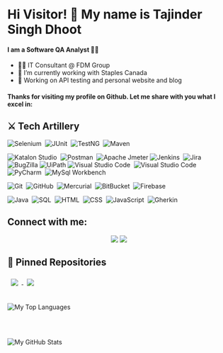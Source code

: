 # Hi Visitor! 👋 My name is Tajinder Singh Dhoot

#### I am a Software QA Analyst 👨‍💻
- 🧑‍💼 IT Consultant @ FDM Group
- 🔭 I’m currently working with Staples Canada
- 🔭 Working on API testing and personal website and blog

#### Thanks for visiting my profile on Github. Let me share with you what I excel in:

## ⚔️ Tech Artillery
![Selenium](https://img.shields.io/badge/-Selenium-05122A?style=flat&logo=selenium)&nbsp;
![JUnit](https://img.shields.io/badge/-JUnit-05122A?style=flat&logo=junit)&nbsp;
![TestNG](https://img.shields.io/badge/-TestNG-05122A?style=flat&logo=testng)&nbsp;
![Maven](https://img.shields.io/badge/-Maven-05122A?style=flat&logo=mvn)&nbsp;

![Katalon Studio](https://img.shields.io/badge/-KatalonStudio-05122A?style=flat&logo=katalon-studio)&nbsp;
![Postman](https://img.shields.io/badge/-Postman-05122A?style=flat&logo=Postman)&nbsp;
![Apache Jmeter](https://img.shields.io/badge/-Jmeter-05122A?style=flat&logo=apache)
![Jenkins](https://img.shields.io/badge/-Jenkins-05122A?style=flat&logo=Jenkins)&nbsp;
![Jira](https://img.shields.io/badge/-Jira-05122A?style=flat&logo=Jira)&nbsp;
![BugZilla](https://img.shields.io/badge/-BugZilla-05122A?style=flat&logo=BugZilla)
![UiPath](https://img.shields.io/badge/-UiPath-05122A?style=flat&logo=UiPath)
![Visual Studio Code](https://img.shields.io/badge/-Visual%20Studio%20Code-05122A?style=flat&logo=visual-studio-code)&nbsp;
![Visual Studio Code](https://img.shields.io/badge/-Eclipse-05122A?style=flat&logo=eclipse)&nbsp;
![PyCharm](https://img.shields.io/badge/-PyCharm-05122A?style=flat&logo=pycharm)&nbsp;
![MySql Workbench](https://img.shields.io/badge/-MySql%20Workbench-05122A?style=flat&logo=sql-workbench)&nbsp;

![Git](https://img.shields.io/badge/-Git-05122A?style=flat&logo=git)&nbsp;
![GitHub](https://img.shields.io/badge/-GitHub-05122A?style=flat&logo=github)&nbsp;
![Mercurial](https://img.shields.io/badge/-Mercurial-05122A?style=flat&logo=mercurial)&nbsp;
![BitBucket](https://img.shields.io/badge/-BitBucket-05122A?style=flat&logo=bitbucket)&nbsp;
![Firebase](https://img.shields.io/badge/-Firebase-05122A?style=flat&logo=Firebase)&nbsp;

![Java](https://img.shields.io/badge/-Java-05122A?style=flat&logo=Java&logoColor=FFA518)&nbsp;
![SQL](https://img.shields.io/badge/-SQL-05122A?style=flat&logo=sql)&nbsp;
![HTML](https://img.shields.io/badge/-HTML-05122A?style=flat&logo=HTML5)&nbsp;
![CSS](https://img.shields.io/badge/-CSS-05122A?style=flat&logo=CSS3&logoColor=1572B6)&nbsp;
![JavaScript](https://img.shields.io/badge/-JavaScript-05122A?style=flat&logo=javascript)&nbsp;
![Gherkin](https://img.shields.io/badge/-Gherkin-05122A?style=flat&logo=gherkin&logoColor=FFA518)&nbsp;

## Connect with me:

<p align="center">
<a href="https://www.linkedin.com/in/tajinder-singh-dhoot"><img src="https://img.shields.io/badge/-Tajinder%20Singh%20Dhoot-0077B5?style=flat&logo=Linkedin&logoColor=white"/></a>
<a href="mailto:singhtazinder047@gmail.com"><img src="https://img.shields.io/badge/-singhtazinder047@gmail.com-D14836?style=flat&logo=Gmail&logoColor=white"/></a>
</p>

## 📌 Pinned Repositories

<a href="https://github.com/Tajinder-Dhoot/rest-apis-testing-project">
  <img align="center" style="margin:0.5rem" src="https://github-readme-stats.vercel.app/api/pin/?username=Tajinder-Dhoot&repo=rest-apis-testing-project &title_color=ffffff&text_color=c9cacc&icon_color=4AB197&theme=github_dark" />
</a>

<a href="https://github.com/Tajinder-Dhoot/automation-projects">
  <img align="center" style="margin:0.5rem" src="https://github-readme-stats.vercel.app/api/pin/?username=Tajinder-Dhoot&repo=automation-projects&title_color=ffffff&text_color=c9cacc&icon_color=4AB197&theme=github_dark" />
</a>

<br>
</br>

![My Top Languages](https://github-readme-stats-eight-theta.vercel.app/api/top-langs/?username=tajinder-dhoot&layout=compact&langs_count=8&theme=tokyonight)

<br>
</br>

![My GitHub Stats](https://github-readme-stats.vercel.app/api?username=tajinder-dhoot&show_icons=true&theme=tokyonight&include_all_commits=true&count_private=true)
  

<!--
**Tajinder-Dhoot/tajinder-dhoot** is a ✨ _special_ ✨ repository because its `README.md` (this file) appears on your GitHub profile.

Here are some ideas to get you started:

- 🔭 I’m currently working on ...
- 🌱 I’m currently learning ...
- 👯 I’m looking to collaborate on ...
- 🤔 I’m looking for help with ...
- 💬 Ask me about ...
- 📫 How to reach me: ...
- 😄 Pronouns: ...
- ⚡ Fun fact: ...
-->
